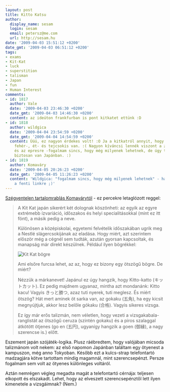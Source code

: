 ```yaml
---
layout: post
title: Kitto Katsu
author:
  display_name: sesam
  login: sesam
  email: petersz@me.com
  url: http://sesam.hu
date: '2009-04-03 15:51:12 +0200'
date_gmt: '2009-04-03 06:51:12 +0200'
tags:
- exams
- Kit-Kat
- luck
- superstition
- talisman
- Japan
- fun
- Human Interest
comments:
- id: 1817
  author: Vale
  date: '2009-04-03 23:46:30 +0200'
  date_gmt: '2009-04-03 14:46:30 +0200'
  content: az ideúton frankfurban is pont kitkatet ettünk :D
- id: 1818
  author: wildgica
  date: '2009-04-04 23:54:59 +0200'
  date_gmt: '2009-04-04 14:54:59 +0200'
  content: Úúú, ez nagyon érdekes volt! :O Ja a kitkatról annyit, hogy itthon csak
    fehér-, ét- és tejcsokis van. :( Nagyon kíváncsi lennék viszont a zöld teásra
    és az epresre -fogalmam sincs, hogy még milyenek lehetnek, de úgy tudom ez a kettő
    biztosan van Japánban. :)
- id: 1819
  author: Komaváry
  date: '2009-04-05 20:26:23 +0200'
  date_gmt: '2009-04-05 11:26:23 +0200'
  content: 'Wildgica: "fogalmam sincs, hogy még milyenek lehetnek" - hát, ööö... kattints
    a fenti linkre ;)'
---
```


[Szégyentelen tartalomrablás Komavárytól](http://zipangu.freeblog.hu/archives/2009/03/08/Krumplis_Kit_Kat) \- ez percekre letaglózott reggel:

> A Kit Kat japán sikerért két dolognak köszönheti: az egyik az egyre extrémebb ízvariáció, időszakos és helyi specialitásokkal (mint ez itt fönt), a másik pedig a neve.
> 
> Különösen a középiskolai, egyetemi felvételik időszakában ugrik meg a Nestlé slágercsokijának az eladása. Hogy miért, azt szerintem először még a cégnél sem tudták, azután gyorsan kapcsoltak, és manapság már direkt készülnek. Például ilyen bögrékkel:
> 
> ![Kit Kat bögre](http://zipangu.freeblog.hu/files/kitkatbogre.jpg)
> 
> Ami elsőre furcsa lehet, az az, hogy ez bizony egy ötszögű bögre. De miért?
> 
> Nézzük a márkanevet! Japánul ez úgy hangzik, hogy Kitto-katto (キットカット). Ez pedig majdnem ugyanaz, mintha azt mondanánk: Kitto kacu! Vagyis きっと勝つ, azaz tuti nyerek, tuti meglesz. És miért ötszög? Hát mert aminek öt sarka van, az gokaku (五角), ha egy kicsit megnyújtjuk, akkor lesz belőle gókaku (合格). Vagyis sikeres vizsga.
> 
> Ez így már erős talizmán, nem véletlen, hogy vezeti a vizsgakabala-ranglistát az ötszögű ceruza (szintén gokaku) és a piros szalaggal átkötött ötjenes (go en (五円), ugyanígy hangzik a goen (御縁), a nagy szerencse is.) előtt.

Eszement japán szójáték-logika. Plusz ráébredtem, hogy valójában micsoda talizmánom volt nekem: az első napomon Japánban találtam egy ötyenest a kampuszon, még anno Tokyoban. Később ezt a kulcs-strap telefontartó madzagjára kötve tartottam mindig magamnál, mint szerencsepénzt. Persze fogalmam sem volt az ötyenes különleges voltáról.

Aztán nemrégen végleg megadta magát a telefontartó cérnája: teljesen elkopott és elszakadt. Lehet, hogy az elveszett szerencsepénztől lett ilyen kimenetele a vizsgáimnak? (Nem.)
